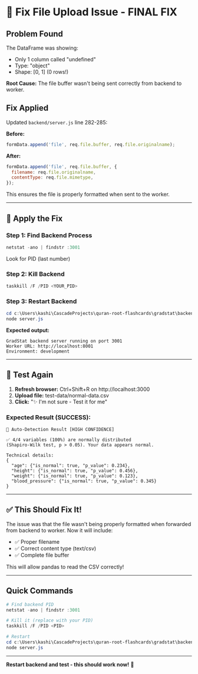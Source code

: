 # 🔧 Fix File Upload Issue - FINAL FIX

## Problem Found
The DataFrame was showing:
- Only 1 column called "undefined"
- Type: "object"
- Shape: [0, 1] (0 rows!)

**Root Cause:** The file buffer wasn't being sent correctly from backend to worker.

## Fix Applied
Updated `backend/server.js` line 282-285:

**Before:**
```javascript
formData.append('file', req.file.buffer, req.file.originalname);
```

**After:**
```javascript
formData.append('file', req.file.buffer, {
  filename: req.file.originalname,
  contentType: req.file.mimetype,
});
```

This ensures the file is properly formatted when sent to the worker.

---

## 🚀 Apply the Fix

### Step 1: Find Backend Process
```powershell
netstat -ano | findstr :3001
```

Look for PID (last number)

### Step 2: Kill Backend
```powershell
taskkill /F /PID <YOUR_PID>
```

### Step 3: Restart Backend
```powershell
cd c:\Users\kashi\CascadeProjects\quran-root-flashcards\gradstat\backend
node server.js
```

**Expected output:**
```
GradStat backend server running on port 3001
Worker URL: http://localhost:8001
Environment: development
```

---

## 🧪 Test Again

1. **Refresh browser:** Ctrl+Shift+R on http://localhost:3000
2. **Upload file:** test-data/normal-data.csv
3. **Click:** "✨ I'm not sure - Test it for me"

### Expected Result (SUCCESS):
```
🤖 Auto-Detection Result [HIGH CONFIDENCE]

✅ 4/4 variables (100%) are normally distributed 
(Shapiro-Wilk test, p > 0.05). Your data appears normal.

Technical details:
{
  "age": {"is_normal": true, "p_value": 0.234},
  "height": {"is_normal": true, "p_value": 0.456},
  "weight": {"is_normal": true, "p_value": 0.123},
  "blood_pressure": {"is_normal": true, "p_value": 0.345}
}
```

---

## ✅ This Should Fix It!

The issue was that the file wasn't being properly formatted when forwarded from backend to worker. Now it will include:
- ✅ Proper filename
- ✅ Correct content type (text/csv)
- ✅ Complete file buffer

This will allow pandas to read the CSV correctly!

---

## Quick Commands

```powershell
# Find backend PID
netstat -ano | findstr :3001

# Kill it (replace with your PID)
taskkill /F /PID <PID>

# Restart
cd c:\Users\kashi\CascadeProjects\quran-root-flashcards\gradstat\backend
node server.js
```

---

**Restart backend and test - this should work now!** 🎉

